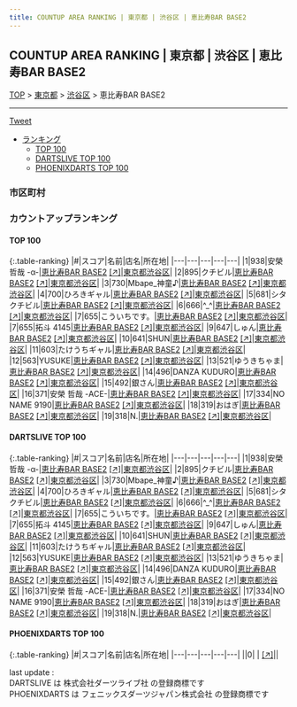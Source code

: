 ```yaml
---
title: COUNTUP AREA RANKING | 東京都 | 渋谷区 | 恵比寿BAR BASE2
---
```

## COUNTUP AREA RANKING | 東京都 | 渋谷区 | 恵比寿BAR BASE2

[TOP](/darts/rank/) > [東京都](/darts/rank/東京都/) > [渋谷区](/darts/rank/東京都/渋谷区/) > 恵比寿BAR BASE2

___

<a href="https://twitter.com/share?ref_src=twsrc%5Etfw" data-text="COUNTUP AREA RANKING | 東京都渋谷区恵比寿BAR BASE2" class="twitter-share-button" data-hashtags="DARTSLIVE,PHOENIXDARTS,darts,ダーツ" data-show-count="false">Tweet</a>

* [ランキング](#カウントアップランキング)
    * [TOP 100](#top-100)
    * [DARTSLIVE TOP 100](#dartslive-top-100)
    * [PHOENIXDARTS TOP 100](#phoenixdarts-top-100)

### 市区町村

<ul>

</ul>

### カウントアップランキング

#### TOP 100



{:.table-ranking}
|#|スコア|名前|店名|所在地|
|---|---|---|---|---|
|1|938|<span class="rank-name-dl">安榮 哲哉 -α-</span>|<a href="/darts/rank/shops/a31e55a5bcb1658b0d9b047a20a7ba1e.html">恵比寿BAR BASE2</a> <a href="https://search.dartslive.com/jp/shop/a31e55a5bcb1658b0d9b047a20a7ba1e">[↗]</a>|<a href="/darts/rank/東京都/渋谷区">東京都渋谷区</a>|
|2|895|<span class="rank-name-dl">クチビル</span>|<a href="/darts/rank/shops/a31e55a5bcb1658b0d9b047a20a7ba1e.html">恵比寿BAR BASE2</a> <a href="https://search.dartslive.com/jp/shop/a31e55a5bcb1658b0d9b047a20a7ba1e">[↗]</a>|<a href="/darts/rank/東京都/渋谷区">東京都渋谷区</a>|
|3|730|<span class="rank-name-dl">Mbape_神童♪</span>|<a href="/darts/rank/shops/a31e55a5bcb1658b0d9b047a20a7ba1e.html">恵比寿BAR BASE2</a> <a href="https://search.dartslive.com/jp/shop/a31e55a5bcb1658b0d9b047a20a7ba1e">[↗]</a>|<a href="/darts/rank/東京都/渋谷区">東京都渋谷区</a>|
|4|700|<span class="rank-name-dl">ひろきギャル</span>|<a href="/darts/rank/shops/a31e55a5bcb1658b0d9b047a20a7ba1e.html">恵比寿BAR BASE2</a> <a href="https://search.dartslive.com/jp/shop/a31e55a5bcb1658b0d9b047a20a7ba1e">[↗]</a>|<a href="/darts/rank/東京都/渋谷区">東京都渋谷区</a>|
|5|681|<span class="rank-name-dl">シタクチビル</span>|<a href="/darts/rank/shops/a31e55a5bcb1658b0d9b047a20a7ba1e.html">恵比寿BAR BASE2</a> <a href="https://search.dartslive.com/jp/shop/a31e55a5bcb1658b0d9b047a20a7ba1e">[↗]</a>|<a href="/darts/rank/東京都/渋谷区">東京都渋谷区</a>|
|6|666|<span class="rank-name-dl">^_^</span>|<a href="/darts/rank/shops/a31e55a5bcb1658b0d9b047a20a7ba1e.html">恵比寿BAR BASE2</a> <a href="https://search.dartslive.com/jp/shop/a31e55a5bcb1658b0d9b047a20a7ba1e">[↗]</a>|<a href="/darts/rank/東京都/渋谷区">東京都渋谷区</a>|
|7|655|<span class="rank-name-dl">こういちです。</span>|<a href="/darts/rank/shops/a31e55a5bcb1658b0d9b047a20a7ba1e.html">恵比寿BAR BASE2</a> <a href="https://search.dartslive.com/jp/shop/a31e55a5bcb1658b0d9b047a20a7ba1e">[↗]</a>|<a href="/darts/rank/東京都/渋谷区">東京都渋谷区</a>|
|7|655|<span class="rank-name-dl">拓斗 4145</span>|<a href="/darts/rank/shops/a31e55a5bcb1658b0d9b047a20a7ba1e.html">恵比寿BAR BASE2</a> <a href="https://search.dartslive.com/jp/shop/a31e55a5bcb1658b0d9b047a20a7ba1e">[↗]</a>|<a href="/darts/rank/東京都/渋谷区">東京都渋谷区</a>|
|9|647|<span class="rank-name-dl">しゅん</span>|<a href="/darts/rank/shops/a31e55a5bcb1658b0d9b047a20a7ba1e.html">恵比寿BAR BASE2</a> <a href="https://search.dartslive.com/jp/shop/a31e55a5bcb1658b0d9b047a20a7ba1e">[↗]</a>|<a href="/darts/rank/東京都/渋谷区">東京都渋谷区</a>|
|10|641|<span class="rank-name-dl">SHUN</span>|<a href="/darts/rank/shops/a31e55a5bcb1658b0d9b047a20a7ba1e.html">恵比寿BAR BASE2</a> <a href="https://search.dartslive.com/jp/shop/a31e55a5bcb1658b0d9b047a20a7ba1e">[↗]</a>|<a href="/darts/rank/東京都/渋谷区">東京都渋谷区</a>|
|11|603|<span class="rank-name-dl">たけうちギャル</span>|<a href="/darts/rank/shops/a31e55a5bcb1658b0d9b047a20a7ba1e.html">恵比寿BAR BASE2</a> <a href="https://search.dartslive.com/jp/shop/a31e55a5bcb1658b0d9b047a20a7ba1e">[↗]</a>|<a href="/darts/rank/東京都/渋谷区">東京都渋谷区</a>|
|12|563|<span class="rank-name-dl">YUSUKE</span>|<a href="/darts/rank/shops/a31e55a5bcb1658b0d9b047a20a7ba1e.html">恵比寿BAR BASE2</a> <a href="https://search.dartslive.com/jp/shop/a31e55a5bcb1658b0d9b047a20a7ba1e">[↗]</a>|<a href="/darts/rank/東京都/渋谷区">東京都渋谷区</a>|
|13|521|<span class="rank-name-dl">ゆうきちゃま</span>|<a href="/darts/rank/shops/a31e55a5bcb1658b0d9b047a20a7ba1e.html">恵比寿BAR BASE2</a> <a href="https://search.dartslive.com/jp/shop/a31e55a5bcb1658b0d9b047a20a7ba1e">[↗]</a>|<a href="/darts/rank/東京都/渋谷区">東京都渋谷区</a>|
|14|496|<span class="rank-name-dl">DANZA KUDURO</span>|<a href="/darts/rank/shops/a31e55a5bcb1658b0d9b047a20a7ba1e.html">恵比寿BAR BASE2</a> <a href="https://search.dartslive.com/jp/shop/a31e55a5bcb1658b0d9b047a20a7ba1e">[↗]</a>|<a href="/darts/rank/東京都/渋谷区">東京都渋谷区</a>|
|15|492|<span class="rank-name-dl">銀さん</span>|<a href="/darts/rank/shops/a31e55a5bcb1658b0d9b047a20a7ba1e.html">恵比寿BAR BASE2</a> <a href="https://search.dartslive.com/jp/shop/a31e55a5bcb1658b0d9b047a20a7ba1e">[↗]</a>|<a href="/darts/rank/東京都/渋谷区">東京都渋谷区</a>|
|16|371|<span class="rank-name-dl">安榮 哲哉 -ACE-</span>|<a href="/darts/rank/shops/a31e55a5bcb1658b0d9b047a20a7ba1e.html">恵比寿BAR BASE2</a> <a href="https://search.dartslive.com/jp/shop/a31e55a5bcb1658b0d9b047a20a7ba1e">[↗]</a>|<a href="/darts/rank/東京都/渋谷区">東京都渋谷区</a>|
|17|334|<span class="rank-name-dl">NO NAME 9190</span>|<a href="/darts/rank/shops/a31e55a5bcb1658b0d9b047a20a7ba1e.html">恵比寿BAR BASE2</a> <a href="https://search.dartslive.com/jp/shop/a31e55a5bcb1658b0d9b047a20a7ba1e">[↗]</a>|<a href="/darts/rank/東京都/渋谷区">東京都渋谷区</a>|
|18|319|<span class="rank-name-dl">おはぎ</span>|<a href="/darts/rank/shops/a31e55a5bcb1658b0d9b047a20a7ba1e.html">恵比寿BAR BASE2</a> <a href="https://search.dartslive.com/jp/shop/a31e55a5bcb1658b0d9b047a20a7ba1e">[↗]</a>|<a href="/darts/rank/東京都/渋谷区">東京都渋谷区</a>|
|19|318|<span class="rank-name-dl">N.</span>|<a href="/darts/rank/shops/a31e55a5bcb1658b0d9b047a20a7ba1e.html">恵比寿BAR BASE2</a> <a href="https://search.dartslive.com/jp/shop/a31e55a5bcb1658b0d9b047a20a7ba1e">[↗]</a>|<a href="/darts/rank/東京都/渋谷区">東京都渋谷区</a>|


#### DARTSLIVE TOP 100



{:.table-ranking}
|#|スコア|名前|店名|所在地|
|---|---|---|---|---|
|1|938|<span class="rank-name-dl">安榮 哲哉 -α-</span>|<a href="/darts/rank/shops/a31e55a5bcb1658b0d9b047a20a7ba1e.html">恵比寿BAR BASE2</a> <a href="https://search.dartslive.com/jp/shop/a31e55a5bcb1658b0d9b047a20a7ba1e">[↗]</a>|<a href="/darts/rank/東京都/渋谷区">東京都渋谷区</a>|
|2|895|<span class="rank-name-dl">クチビル</span>|<a href="/darts/rank/shops/a31e55a5bcb1658b0d9b047a20a7ba1e.html">恵比寿BAR BASE2</a> <a href="https://search.dartslive.com/jp/shop/a31e55a5bcb1658b0d9b047a20a7ba1e">[↗]</a>|<a href="/darts/rank/東京都/渋谷区">東京都渋谷区</a>|
|3|730|<span class="rank-name-dl">Mbape_神童♪</span>|<a href="/darts/rank/shops/a31e55a5bcb1658b0d9b047a20a7ba1e.html">恵比寿BAR BASE2</a> <a href="https://search.dartslive.com/jp/shop/a31e55a5bcb1658b0d9b047a20a7ba1e">[↗]</a>|<a href="/darts/rank/東京都/渋谷区">東京都渋谷区</a>|
|4|700|<span class="rank-name-dl">ひろきギャル</span>|<a href="/darts/rank/shops/a31e55a5bcb1658b0d9b047a20a7ba1e.html">恵比寿BAR BASE2</a> <a href="https://search.dartslive.com/jp/shop/a31e55a5bcb1658b0d9b047a20a7ba1e">[↗]</a>|<a href="/darts/rank/東京都/渋谷区">東京都渋谷区</a>|
|5|681|<span class="rank-name-dl">シタクチビル</span>|<a href="/darts/rank/shops/a31e55a5bcb1658b0d9b047a20a7ba1e.html">恵比寿BAR BASE2</a> <a href="https://search.dartslive.com/jp/shop/a31e55a5bcb1658b0d9b047a20a7ba1e">[↗]</a>|<a href="/darts/rank/東京都/渋谷区">東京都渋谷区</a>|
|6|666|<span class="rank-name-dl">^_^</span>|<a href="/darts/rank/shops/a31e55a5bcb1658b0d9b047a20a7ba1e.html">恵比寿BAR BASE2</a> <a href="https://search.dartslive.com/jp/shop/a31e55a5bcb1658b0d9b047a20a7ba1e">[↗]</a>|<a href="/darts/rank/東京都/渋谷区">東京都渋谷区</a>|
|7|655|<span class="rank-name-dl">こういちです。</span>|<a href="/darts/rank/shops/a31e55a5bcb1658b0d9b047a20a7ba1e.html">恵比寿BAR BASE2</a> <a href="https://search.dartslive.com/jp/shop/a31e55a5bcb1658b0d9b047a20a7ba1e">[↗]</a>|<a href="/darts/rank/東京都/渋谷区">東京都渋谷区</a>|
|7|655|<span class="rank-name-dl">拓斗 4145</span>|<a href="/darts/rank/shops/a31e55a5bcb1658b0d9b047a20a7ba1e.html">恵比寿BAR BASE2</a> <a href="https://search.dartslive.com/jp/shop/a31e55a5bcb1658b0d9b047a20a7ba1e">[↗]</a>|<a href="/darts/rank/東京都/渋谷区">東京都渋谷区</a>|
|9|647|<span class="rank-name-dl">しゅん</span>|<a href="/darts/rank/shops/a31e55a5bcb1658b0d9b047a20a7ba1e.html">恵比寿BAR BASE2</a> <a href="https://search.dartslive.com/jp/shop/a31e55a5bcb1658b0d9b047a20a7ba1e">[↗]</a>|<a href="/darts/rank/東京都/渋谷区">東京都渋谷区</a>|
|10|641|<span class="rank-name-dl">SHUN</span>|<a href="/darts/rank/shops/a31e55a5bcb1658b0d9b047a20a7ba1e.html">恵比寿BAR BASE2</a> <a href="https://search.dartslive.com/jp/shop/a31e55a5bcb1658b0d9b047a20a7ba1e">[↗]</a>|<a href="/darts/rank/東京都/渋谷区">東京都渋谷区</a>|
|11|603|<span class="rank-name-dl">たけうちギャル</span>|<a href="/darts/rank/shops/a31e55a5bcb1658b0d9b047a20a7ba1e.html">恵比寿BAR BASE2</a> <a href="https://search.dartslive.com/jp/shop/a31e55a5bcb1658b0d9b047a20a7ba1e">[↗]</a>|<a href="/darts/rank/東京都/渋谷区">東京都渋谷区</a>|
|12|563|<span class="rank-name-dl">YUSUKE</span>|<a href="/darts/rank/shops/a31e55a5bcb1658b0d9b047a20a7ba1e.html">恵比寿BAR BASE2</a> <a href="https://search.dartslive.com/jp/shop/a31e55a5bcb1658b0d9b047a20a7ba1e">[↗]</a>|<a href="/darts/rank/東京都/渋谷区">東京都渋谷区</a>|
|13|521|<span class="rank-name-dl">ゆうきちゃま</span>|<a href="/darts/rank/shops/a31e55a5bcb1658b0d9b047a20a7ba1e.html">恵比寿BAR BASE2</a> <a href="https://search.dartslive.com/jp/shop/a31e55a5bcb1658b0d9b047a20a7ba1e">[↗]</a>|<a href="/darts/rank/東京都/渋谷区">東京都渋谷区</a>|
|14|496|<span class="rank-name-dl">DANZA KUDURO</span>|<a href="/darts/rank/shops/a31e55a5bcb1658b0d9b047a20a7ba1e.html">恵比寿BAR BASE2</a> <a href="https://search.dartslive.com/jp/shop/a31e55a5bcb1658b0d9b047a20a7ba1e">[↗]</a>|<a href="/darts/rank/東京都/渋谷区">東京都渋谷区</a>|
|15|492|<span class="rank-name-dl">銀さん</span>|<a href="/darts/rank/shops/a31e55a5bcb1658b0d9b047a20a7ba1e.html">恵比寿BAR BASE2</a> <a href="https://search.dartslive.com/jp/shop/a31e55a5bcb1658b0d9b047a20a7ba1e">[↗]</a>|<a href="/darts/rank/東京都/渋谷区">東京都渋谷区</a>|
|16|371|<span class="rank-name-dl">安榮 哲哉 -ACE-</span>|<a href="/darts/rank/shops/a31e55a5bcb1658b0d9b047a20a7ba1e.html">恵比寿BAR BASE2</a> <a href="https://search.dartslive.com/jp/shop/a31e55a5bcb1658b0d9b047a20a7ba1e">[↗]</a>|<a href="/darts/rank/東京都/渋谷区">東京都渋谷区</a>|
|17|334|<span class="rank-name-dl">NO NAME 9190</span>|<a href="/darts/rank/shops/a31e55a5bcb1658b0d9b047a20a7ba1e.html">恵比寿BAR BASE2</a> <a href="https://search.dartslive.com/jp/shop/a31e55a5bcb1658b0d9b047a20a7ba1e">[↗]</a>|<a href="/darts/rank/東京都/渋谷区">東京都渋谷区</a>|
|18|319|<span class="rank-name-dl">おはぎ</span>|<a href="/darts/rank/shops/a31e55a5bcb1658b0d9b047a20a7ba1e.html">恵比寿BAR BASE2</a> <a href="https://search.dartslive.com/jp/shop/a31e55a5bcb1658b0d9b047a20a7ba1e">[↗]</a>|<a href="/darts/rank/東京都/渋谷区">東京都渋谷区</a>|
|19|318|<span class="rank-name-dl">N.</span>|<a href="/darts/rank/shops/a31e55a5bcb1658b0d9b047a20a7ba1e.html">恵比寿BAR BASE2</a> <a href="https://search.dartslive.com/jp/shop/a31e55a5bcb1658b0d9b047a20a7ba1e">[↗]</a>|<a href="/darts/rank/東京都/渋谷区">東京都渋谷区</a>|


#### PHOENIXDARTS TOP 100



{:.table-ranking}
|#|スコア|名前|店名|所在地|
|---|---|---|---|---|
||0|<span class="rank-name-dl"> </span>|<a href="/darts/rank/shops/.html"></a> <a href="">[↗]</a>|<a href="/darts/rank//"></a>|


<div class="footer border-top border-gray-light mt-5 pt-3 text-right text-gray">
    last update : <span style="font-weight: italic" id="foot_last_modified"></span><br />
    DARTSLIVE は 株式会社ダーツライブ社 の登録商標です<br />
    PHOENIXDARTS は フェニックスダーツジャパン株式会社 の登録商標です<br />
</div>

<script src="https://cdnjs.cloudflare.com/ajax/libs/jquery.tablesorter/2.31.3/js/jquery.tablesorter.min.js" integrity="sha512-qzgd5cYSZcosqpzpn7zF2ZId8f/8CHmFKZ8j7mU4OUXTNRd5g+ZHBPsgKEwoqxCtdQvExE5LprwwPAgoicguNg==" crossorigin="anonymous" referrerpolicy="no-referrer"></script>
<link rel="stylesheet" href="https://cdnjs.cloudflare.com/ajax/libs/jquery.tablesorter/2.31.3/css/theme.default.min.css" integrity="sha512-wghhOJkjQX0Lh3NSWvNKeZ0ZpNn+SPVXX1Qyc9OCaogADktxrBiBdKGDoqVUOyhStvMBmJQ8ZdMHiR3wuEq8+w==" crossorigin="anonymous" referrerpolicy="no-referrer" />
<script>
$(function() {
    $(".table-ranking").tablesorter({sortList:[[0, 0]]});
    $("#foot_last_modified").text(formatDate(new Date(document.lastModified), 'yyyy-MM-dd HH:mm:ss'));
});
</script>

<script async src="https://platform.twitter.com/widgets.js" charset="utf-8"></script>